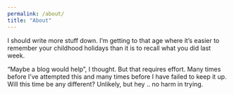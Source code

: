 ```yaml
---
permalink: /about/
title: "About"
---
```


I should write more stuff down. I’m getting to that age where it’s easier to remember your childhood holidays than it is to recall what you did last week.

“Maybe a blog would help”, I thought. But that requires effort. Many times before I’ve attempted this and many times before I have failed to keep it up. Will this time be any different? Unlikely, but hey .. no harm in trying.